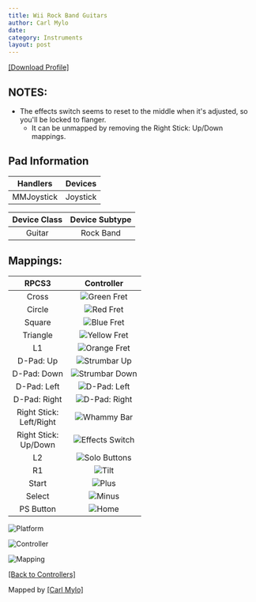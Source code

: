 ```yaml
---
title: Wii Rock Band Guitars
author: Carl Mylo
date: 
category: Instruments
layout: post
---
```


[[Download Profile]](https://github.com/hmxmilohax/rb3-pc/raw/main/instrument-repo/Wii%20Rock%20Band%20Guitars.7z)

## NOTES:

* The effects switch seems to reset to the middle when it's adjusted, so you'll be locked to flanger.
	* It can be unmapped by removing the Right Stick: Up/Down mappings.

## Pad Information

| Handlers | Devices |
|:------------------:|:---------------------:|
| MMJoystick | Joystick |

| Device Class | Device Subtype |
|:------------------:|:---------------------:|
| Guitar | Rock Band |

## Mappings:

| **RPCS3**          | **Controller** |
|:------------------:|:---------------------:|
| Cross | ![Green Fret](https://raw.githubusercontent.com/hmxmilohax/rb3-pc/main/assets/images/btns/gtrs/gf.png "Green Fret") |
| Circle | ![Red Fret](https://raw.githubusercontent.com/hmxmilohax/rb3-pc/main/assets/images/btns/gtrs/rf.png "Red Fret") |
| Square | ![Blue Fret](https://raw.githubusercontent.com/hmxmilohax/rb3-pc/main/assets/images/btns/gtrs/bf.png "Blue Fret") |
| Triangle | ![Yellow Fret](https://raw.githubusercontent.com/hmxmilohax/rb3-pc/main/assets/images/btns/gtrs/yf.png "Yellow Fret") |
| L1 | ![Orange Fret](https://raw.githubusercontent.com/hmxmilohax/rb3-pc/main/assets/images/btns/gtrs/of.png "Orange Fret") |
| D-Pad: Up | ![Strumbar Up](https://raw.githubusercontent.com/hmxmilohax/rb3-pc/main/assets/images/btns/gtrs/sbu.png "Strumbar Up") |
| D-Pad: Down | ![Strumbar Down](https://raw.githubusercontent.com/hmxmilohax/rb3-pc/main/assets/images/btns/gtrs/sbd.png "Strumbar Down") |
| D-Pad: Left | ![D-Pad: Left](https://raw.githubusercontent.com/hmxmilohax/rb3-pc/main/assets/images/btns/gtrs/dpl.png "D-Pad: Left") |
| D-Pad: Right | ![D-Pad: Right](https://raw.githubusercontent.com/hmxmilohax/rb3-pc/main/assets/images/btns/gtrs/dpr.png "D-Pad: Right") |
| Right Stick: <br/> Left/Right | ![Whammy Bar](https://raw.githubusercontent.com/hmxmilohax/rb3-pc/main/assets/images/btns/gtrs/wb.png "Whammy Bar") |
| Right Stick: <br/> Up/Down | ![Effects Switch](https://raw.githubusercontent.com/hmxmilohax/rb3-pc/main/assets/images/btns/gtrs/fx.png "Effects Switch") |
| L2 | ![Solo Buttons](https://raw.githubusercontent.com/hmxmilohax/rb3-pc/main/assets/images/btns/gtrs/solo.png "Solo Buttons") |
| R1 | ![Tilt](https://raw.githubusercontent.com/hmxmilohax/rb3-pc/main/assets/images/btns/gtrs/ts.png "Tilt") |
| Start | ![Plus](https://raw.githubusercontent.com/hmxmilohax/rb3-pc/main/assets/images/btns/ctrls/wii/plu.png "Plus") |
| Select | ![Minus](https://raw.githubusercontent.com/hmxmilohax/rb3-pc/main/assets/images/btns/ctrls/wii/min.png "Minus") |
| PS Button | ![Home](https://raw.githubusercontent.com/hmxmilohax/rb3-pc/main/assets/images/btns/gtrs/home.png "Home") |

![Platform](https://raw.githubusercontent.com/hmxmilohax/rb3-pc/main/assets/images/instruments/plat/wii.png "Platform") 

![Controller](https://raw.githubusercontent.com/hmxmilohax/rb3-pc/main/assets/images/instruments/cont/rbgtrscontroller.png "Controller") 

![Mapping](https://raw.githubusercontent.com/hmxmilohax/rb3-pc/main/assets/images/instruments/maps/wiirbgtrsmapping.png "Mapping") 

[[Back to Controllers]](https://rb3pc.milohax.org/english/controllers/)

Mapped by [[Carl Mylo]](www.twitch.tv/carlmylo)